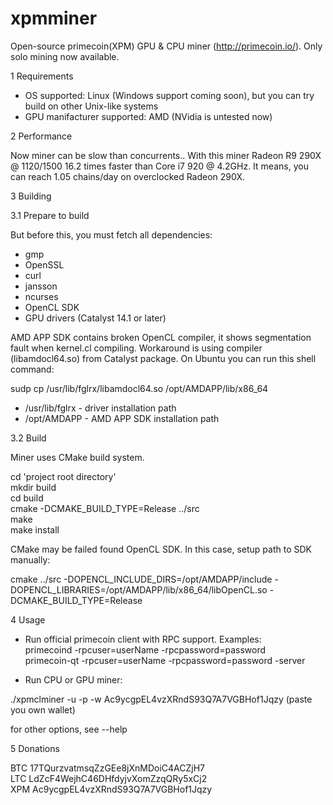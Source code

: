 xpmminer
========

Open-source primecoin(XPM) GPU & CPU miner (http://primecoin.io/). Only solo mining now available.

1 Requirements

- OS supported: Linux (Windows support coming soon), but you can try build on other Unix-like systems
- GPU manifacturer supported: AMD (NVidia is untested now)

2 Performance

Now miner can be slow than concurrents.. With this miner Radeon R9 290X @ 1120/1500 16.2 times faster than Core i7 920 @ 4.2GHz. It means, you can reach 1.05 chains/day on overclocked Radeon 290X.

3 Building

3.1 Prepare to build

But before this, you must fetch all dependencies:
 - gmp
 - OpenSSL
 - curl
 - jansson
 - ncurses
 - OpenCL SDK
 - GPU drivers (Catalyst 14.1 or later)

AMD APP SDK contains broken OpenCL compiler, it shows segmentation fault when kernel.cl compiling. Workaround is using compiler (libamdocl64.so) from Catalyst package. On Ubuntu you can run this shell command:

sudp cp /usr/lib/fglrx/libamdocl64.so /opt/AMDAPP/lib/x86_64
 - /usr/lib/fglrx - driver installation path
 - /opt/AMDAPP - AMD APP SDK installation path


3.2 Build

Miner uses CMake build system.

cd 'project root directory'<BR>
mkdir build<BR>
cd build<BR>
cmake -DCMAKE_BUILD_TYPE=Release ../src<BR>
make<BR>
make install

CMake may be failed found OpenCL SDK. In this case, setup path to SDK manually:

cmake ../src -DOPENCL_INCLUDE_DIRS=/opt/AMDAPP/include -DOPENCL_LIBRARIES=/opt/AMDAPP/lib/x86_64/libOpenCL.so -DCMAKE_BUILD_TYPE=Release

4 Usage

- Run official primecoin client with RPC support. Examples:<BR>
  primecoind -rpcuser=userName -rpcpassword=password<BR>
  primecoin-qt -rpcuser=userName -rpcpassword=password -server<BR>
  
- Run CPU or GPU miner:

./xpmclminer -u <userName> -p <password> -w Ac9ycgpEL4vzXRndS93Q7A7VGBHof1Jqzy (paste you own wallet)

for other options, see --help

5 Donations

BTC 17TQurzvatmsqZzGEe8jXnMDoiC4ACZjH7<BR>
LTC LdZcF4WejhC46DHfdyjvXomZzqQRy5xCj2<BR>
XPM Ac9ycgpEL4vzXRndS93Q7A7VGBHof1Jqzy
